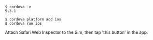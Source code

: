 	$ cordova -v
	5.3.1

	$ cordova platform add ios
	$ cordova run ios

Attach Safari Web Inspector to the Sim, then tap 'this button' in the app.